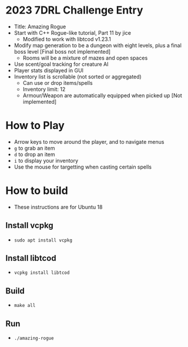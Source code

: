 # 2023 7DRL Challenge Entry
* Title: Amazing Rogue
* Start with C++ Rogue-like tutorial, Part 11 by jice
  - Modified to work with libtcod v1.23.1
* Modify map generation to be a dungeon with eight levels, plus a final boss level [Final boss not implemented]
  - Rooms will be a mixture of mazes and open spaces
* Use scent/goal tracking for creature AI
* Player stats displayed in GUI
* Inventory list is scrollable (not sorted or aggregated)
    * Can use or drop items/spells
    * Inventory limit: 12
    * Armour/Weapon are automatically equipped when picked up [Not implemented]

# How to Play
* Arrow keys to move around the player, and to navigate menus
* `g` to grab an item
* `d` to drop an item
* `i` to display your inventory
* Use the mouse for targetting when casting certain spells

# How to build
* These instructions are for Ubuntu 18

## Install vcpkg
* `sudo apt install vcpkg`

## Install libtcod
* `vcpkg install libtcod`

## Build
* `make all`

## Run
* `./amazing-rogue`
